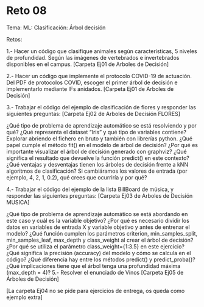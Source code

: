 # Reto 08

Tema: ML: Clasificación: Árbol decisión

Retos:

1.- Hacer un código que clasifique animales según características, 5 niveles de profundidad. Según las imágenes de vertebrados e invertebrados disponibles en el campus. [Carpeta Ej01 de Arboles de Decisión]

2.- Hacer un código que implemente el protocolo COVID-19 de actuación. Del PDF de protocolos COVID, escoger el primer árbol de decisión e implementarlo mediante IFs anidados. [Carpeta Ej01 de Arboles de Decisión]

3.- Trabajar el código del ejemplo de clasificación de flores y responder las siguientes preguntas: [Carpeta Ej02 de Arboles de Decisión FLORES]

¿Qué tipo de problema de aprendizaje automático se está resolviendo y por qué?
¿Qué representa el dataset “Iris” y qué tipo de variables contiene? Explorar abriendo el fichero en bruto y también con librerías python.
¿Qué papel cumple el método fit() en el modelo de árbol de decisión?
¿Por qué es importante visualizar el árbol de decisión generado con graphviz?
¿Qué significa el resultado que devuelve la función predict() en este contexto?
¿Qué ventajas y desventajas tienen los árboles de decisión frente a kNN algoritmos de clasificación?
Si cambiáramos los valores de entrada (por ejemplo, 4, 2, 1, 0.2), qué crees que ocurriría y por qué?

4.- Trabajar el código del ejemplo de la lista BillBoard de música, y responder las siguientes preguntas: [Carpeta Ej03 de Arboles de Decisión MUSICA]

¿Qué tipo de problema de aprendizaje automático se está abordando en este caso y cuál es la variable objetivo?
¿Por qué es necesario dividir los datos en variables de entrada X y variable objetivo y antes de entrenar el modelo?
¿Qué función cumplen los parámetros criterion, min_samples_split, min_samples_leaf, max_depth y class_weight al crear el árbol de decisión?
¿Por qué se utiliza el parámetro class_weight={1:3.5} en este ejercicio?
¿Qué significa la precisión (accuracy) del modelo y cómo se calcula en el código?
¿Qué diferencia hay entre los métodos predict() y predict_proba()?
¿Qué implicaciones tiene que el árbol tenga una profundidad máxima (max_depth = 4)?
5.- Resolver el enunciado de Vinos [Carpeta Ej05 de Árboles de Decisión]

[La carpeta Ej04 no se pide para ejercicios de entrega, os queda como ejemplo extra]
